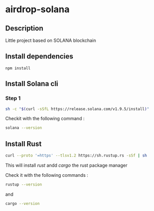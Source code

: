# airdrop-solana

## Description

Little project based on SOLANA blockchain

## Install dependencies

```
npm install
```

## Install Solana cli 

### Step 1

```sh
sh -c "$(curl -sSfL https://release.solana.com/v1.9.5/install)"
```

Checkit with the following command : 

```sh
solana --version
```

## Install Rust

```sh
curl --proto '=https' --tlsv1.2 https://sh.rustup.rs -sSf | sh
```
This will install _rust_ andd _cargo_ the rust package manager

Check it with the following commands : 

```sh
rustup --version
```

and 

```sh
cargo --version
```